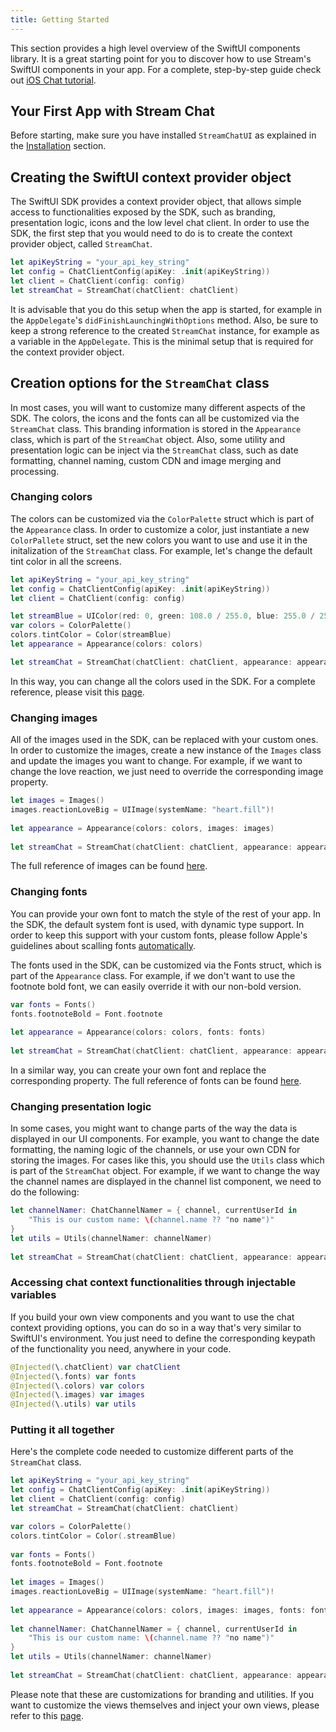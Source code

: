 ```yaml
---
title: Getting Started
---
```


This section provides a high level overview of the SwiftUI components library. It is a great starting point for you to discover how to use Stream's SwiftUI components in your app. For a complete, step-by-step guide check out [iOS Chat tutorial](/tutorials/ios-chat/).

## Your First App with Stream Chat

Before starting, make sure you have installed `StreamChatUI` as explained in the [Installation](./swiftui-overview.md#installation) section.

## Creating the SwiftUI context provider object

The SwiftUI SDK provides a context provider object, that allows simple access to functionalities exposed by the SDK, such as branding, presentation logic, icons and the low level chat client. In order to use the SDK, the first step that you would need to do is to create the context provider object, called `StreamChat`.

```swift
let apiKeyString = "your_api_key_string"
let config = ChatClientConfig(apiKey: .init(apiKeyString))
let client = ChatClient(config: config)
let streamChat = StreamChat(chatClient: chatClient)
```

It is advisable that you do this setup when the app is started, for example in the `AppDelegate`'s `didFinishLaunchingWithOptions` method. Also, be sure to keep a strong reference to the created `StreamChat` instance, for example as a variable in the `AppDelegate`. This is the minimal setup that is required for the context provider object.

## Creation options for the `StreamChat` class

In most cases, you will want to customize many different aspects of the SDK. The colors, the icons and the fonts can all be customized via the `StreamChat` class. This branding information is stored in the `Appearance` class, which is part of the `StreamChat` object. Also, some utility and presentation logic can be inject via the `StreamChat` class, such as date formatting, channel naming, custom CDN and image merging and processing.

### Changing colors

The colors can be customized via the `ColorPalette` struct which is part of the `Appearance` class. In order to customize a color, just instantiate a new `ColorPallete` struct, set the new colors you want to use and use it in the initalization of the `StreamChat` class. For example, let's change the default tint color in all the screens.

```swift
let apiKeyString = "your_api_key_string"
let config = ChatClientConfig(apiKey: .init(apiKeyString))
let client = ChatClient(config: config)

let streamBlue = UIColor(red: 0, green: 108.0 / 255.0, blue: 255.0 / 255.0, alpha: 1)
var colors = ColorPalette()
colors.tintColor = Color(streamBlue)
let appearance = Appearance(colors: colors)

let streamChat = StreamChat(chatClient: chatClient, appearance: appearance)
``` 

In this way, you can change all the colors used in the SDK. For a complete reference, please visit this [page](../common-content/reference-docs/stream-chat-ui/appearance.color-palette.md).

### Changing images

All of the images used in the SDK, can be replaced with your custom ones. In order to customize the images, create a new instance of the `Images` class and update the images you want to change. For example, if we want to change the love reaction, we just need to override the corresponding image property.

```swift
let images = Images()
images.reactionLoveBig = UIImage(systemName: "heart.fill")!
        
let appearance = Appearance(colors: colors, images: images)
        
let streamChat = StreamChat(chatClient: chatClient, appearance: appearance)
```

The full reference of images can be found [here](../common-content/reference-docs/stream-chat-ui/appearance.images.md).

### Changing fonts

You can provide your own font to match the style of the rest of your app. In the SDK, the default system font is used, with dynamic type support. In order to keep this support with your custom fonts, please follow Apple's guidelines about scalling fonts [automatically](https://developer.apple.com/documentation/uikit/uifont/scaling_fonts_automatically).

The fonts used in the SDK, can be customized via the Fonts struct, which is part of the `Appearance` class. For example, if we don't want to use the footnote bold font, we can easily override it with our non-bold version.

```swift
var fonts = Fonts()
fonts.footnoteBold = Font.footnote
        
let appearance = Appearance(colors: colors, fonts: fonts)
        
let streamChat = StreamChat(chatClient: chatClient, appearance: appearance)
```

In a similar way, you can create your own font and replace the corresponding property. The full reference of fonts can be found [here](../common-content/reference-docs/stream-chat-ui/appearance.fonts.md).

### Changing presentation logic

In some cases, you might want to change parts of the way the data is displayed in our UI components. For example, you want to change the date formatting, the naming logic of the channels, or use your own CDN for storing the images. For cases like this, you should use the `Utils` class which is part of the `StreamChat` object. For example, if we want to change the way the channel names are displayed in the channel list component, we need to do the following:

```swift
let channelNamer: ChatChannelNamer = { channel, currentUserId in
    "This is our custom name: \(channel.name ?? "no name")"
}
let utils = Utils(channelNamer: channelNamer)
        
let streamChat = StreamChat(chatClient: chatClient, appearance: appearance, utils: utils)
```

### Accessing chat context functionalities through injectable variables

If you build your own view components and you want to use the chat context providing options, you can do so in a way that's very similar to SwiftUI's environment. You just need to define the corresponding keypath of the functionality you need, anywhere in your code.

```swift
@Injected(\.chatClient) var chatClient
@Injected(\.fonts) var fonts
@Injected(\.colors) var colors
@Injected(\.images) var images
@Injected(\.utils) var utils
```

### Putting it all together

Here's the complete code needed to customize different parts of the `StreamChat` class. 

```swift
let apiKeyString = "your_api_key_string"
let config = ChatClientConfig(apiKey: .init(apiKeyString))
let client = ChatClient(config: config)
let streamChat = StreamChat(chatClient: chatClient)

var colors = ColorPalette()
colors.tintColor = Color(.streamBlue)
        
var fonts = Fonts()
fonts.footnoteBold = Font.footnote
        
let images = Images()
images.reactionLoveBig = UIImage(systemName: "heart.fill")!
        
let appearance = Appearance(colors: colors, images: images, fonts: fonts)
        
let channelNamer: ChatChannelNamer = { channel, currentUserId in
    "This is our custom name: \(channel.name ?? "no name")"
}
let utils = Utils(channelNamer: channelNamer)
        
let streamChat = StreamChat(chatClient: chatClient, appearance: appearance, utils: utils)
```

Please note that these are customizations for branding and utilities. If you want to customize the views themselves and inject your own views, please refer to this [page](../view-customizations).
